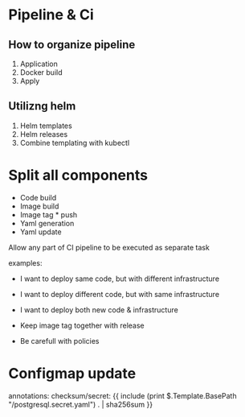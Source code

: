 # Pipeline & Ci

## How to organize pipeline

1. Application
2. Docker build
3. Apply

## Utilizng helm

1. Helm templates
2. Helm releases
3. Combine templating with kubectl

# Split all components

- Code build
- Image build
- Image tag * push
- Yaml generation
- Yaml update


Allow any part of CI pipeline to be executed as separate task

examples:
 - I want to deploy same code, but with different infrastructure
 - I want to deploy different code, but with same infrastructure
 - I want to deploy both new code & infrastructure


- Keep image tag together with release
- Be carefull with policies

# Configmap update

 annotations:
    checksum/secret: {{ include (print $.Template.BasePath "/postgresql.secret.yaml") . | sha256sum }}